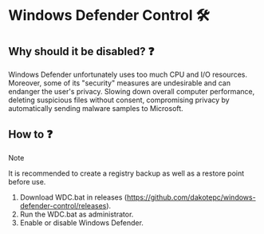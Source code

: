# Windows Defender Control 🛠️

## Why should it be disabled? ❓
Windows Defender unfortunately uses too much CPU and I/O resources. Moreover, some of its "security" measures are undesirable and can endanger the user's privacy. Slowing down overall computer performance, deleting suspicious files without consent, compromising privacy by automatically sending malware samples to Microsoft.

## How to ❓ 
> [!NOTE]
> It is recommended to create a registry backup as well as a restore point before use.
1. Download WDC.bat in releases (https://github.com/dakotepc/windows-defender-control/releases).
2. Run the WDC.bat as administrator.
3. Enable or disable Windows Defender.
